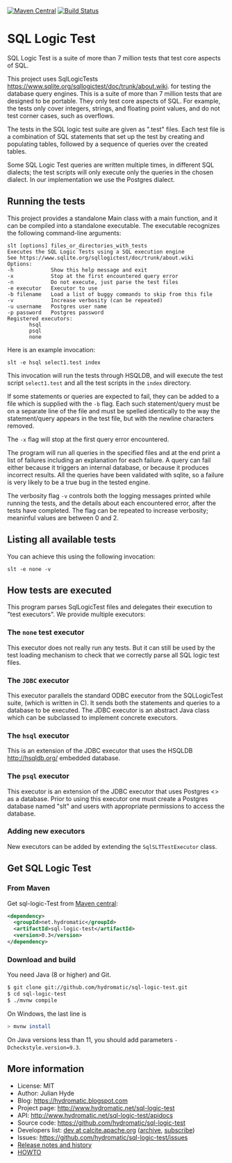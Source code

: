 <!--
{% comment %}
Copyright 2022 VMware, Inc.
SPDX-License-Identifier: MIT

Permission is hereby granted, free of charge, to any person obtaining a copy
of this software and associated documentation files (the "Software"), to deal
in the Software without restriction, including without limitation the rights
to use, copy, modify, merge, publish, distribute, sublicense, and/or sell
copies of the Software, and to permit persons to whom the Software is
furnished to do so, subject to the following conditions:

The above copyright notice and this permission notice shall be included in all
copies or substantial portions of the Software.

THE SOFTWARE IS PROVIDED "AS IS", WITHOUT WARRANTY OF ANY KIND, EXPRESS OR
IMPLIED, INCLUDING BUT NOT LIMITED TO THE WARRANTIES OF MERCHANTABILITY,
FITNESS FOR A PARTICULAR PURPOSE AND NONINFRINGEMENT. IN NO EVENT SHALL THE
AUTHORS OR COPYRIGHT HOLDERS BE LIABLE FOR ANY CLAIM, DAMAGES OR OTHER
LIABILITY, WHETHER IN AN ACTION OF CONTRACT, TORT OR OTHERWISE, ARISING FROM,
OUT OF OR IN CONNECTION WITH THE SOFTWARE OR THE USE OR OTHER DEALINGS IN THE
SOFTWARE.
{% endcomment %}
-->
[![Maven Central](https://maven-badges.herokuapp.com/maven-central/net.hydromatic/sql-logic-test/badge.svg)](https://maven-badges.herokuapp.com/maven-central/net.hydromatic/sql-logic-test)
[![Build Status](https://github.com/hydromatic/sql-logic-test/actions/workflows/main.yml/badge.svg?branch=main)](https://github.com/hydromatic/sql-logic-test/actions?query=branch%3Amain)

# SQL Logic Test

SQL Logic Test is a suite of more than 7 million tests that test core aspects of SQL.

This project uses SqlLogicTests
<https://www.sqlite.org/sqllogictest/doc/trunk/about.wiki>.
for testing the database query engines.  This is a suite
of more than 7 million tests that are designed to be portable.
They only test core aspects of SQL.  For example, the tests only
cover integers, strings, and floating point values, and do not test
corner cases, such as overflows.

The tests in the SQL logic test suite are given as ".test" files.
Each test file is a combination of SQL statements that set up the test
by creating and populating tables, followed by a sequence of queries
over the created tables.

Some SQL Logic Test queries are written multiple times, in different SQL dialects;
the test scripts will only execute only the queries in the chosen dialect.  In
our implementation we use the Postgres dialect.

## Running the tests

This project provides a standalone Main class with a main function,
and it can be compiled into a standalone executable.  The executable
recognizes the following command-line arguments:

```
slt [options] files_or_directories_with_tests
Executes the SQL Logic Tests using a SQL execution engine
See https://www.sqlite.org/sqllogictest/doc/trunk/about.wiki
Options:
-h            Show this help message and exit
-x            Stop at the first encountered query error
-n            Do not execute, just parse the test files
-e executor   Executor to use
-b filename   Load a list of buggy commands to skip from this file
-v            Increase verbosity (can be repeated)
-u username   Postgres user name
-p password   Postgres password
Registered executors:
       hsql
       psql
       none
```

Here is an example invocation:

`slt -e hsql select1.test index`

This invocation will run the tests through HSQLDB, and will execute
the test script `select1.test` and all the test scripts in the `index`
directory.

If some statements or queries are expected to fail, they can be added to a file
which is supplied with the `-b` flag.  Each such statement/query must be on a separate line of the file
and must be spelled identically to the way the statement/query appears in the test file,
but with the newline characters removed.

The `-x` flag will stop at the first query error encountered.

The program will run all queries in the specified files and at the end print a list
of failures including an explanation for each failure.  A query can fail either
because it triggers an internal database, or because it produces incorrect
results.  All the queries have been validated with sqlite, so a failure
is very likely to be a true bug in the tested engine.

The verbosity flag `-v` controls both the logging messages printed while running 
the tests, and the details about each encountered error, after the tests
have completed.  The flag can be repeated to increase verbosity; meaninful
values are between 0 and 2.

## Listing all available tests

You can achieve this using the following invocation:

`slt -e none -v`

## How tests are executed

This program parses SqlLogicTest files and delegates their execution to
"test executors".  We provide multiple executors:

### The `none` test executor

This executor does not really run any tests.  But it can still be used
by the test loading mechanism to check that we correctly parse all
SQL logic test files.

### The `JDBC` executor

This executor parallels the standard ODBC executor from the
SQLLogicTest suite, (which is written in C).  It sends both the
statements and queries to a database to be executed.  The JDBC executor
is an abstract Java class which can be subclassed to implement concrete
executors.

### The `hsql` executor

This is an extension of the JDBC executor that uses the HSQLDB
<http://hsqldb.org/> embedded database.

### The `psql` executor

This executor is an extension of the JDBC executor that uses Postgres
<> as a database.  Prior to using this executor one must create a
Postgres database named "slt" and users with appropriate permissions
to access the database.

### Adding new executors

New executors can be added by extending the `SqlSLTTestExecutor` class.

## Get SQL Logic Test

### From Maven

Get sql-logic-Test from
<a href="https://search.maven.org/#search%7Cga%7C1%7Ca%3Asql-logic-test">Maven central</a>:

```xml
<dependency>
  <groupId>net.hydromatic</groupId>
  <artifactId>sql-logic-test</artifactId>
  <version>0.3</version>
</dependency>
```

### Download and build

You need Java (8 or higher) and Git.

```bash
$ git clone git://github.com/hydromatic/sql-logic-test.git
$ cd sql-logic-test
$ ./mvnw compile
```

On Windows, the last line is

```bash
> mvnw install
```

On Java versions less than 11, you should add parameters
`-Dcheckstyle.version=9.3`.

## More information

* License: MIT
* Author: Julian Hyde
* Blog: https://hydromatic.blogspot.com
* Project page: http://www.hydromatic.net/sql-logic-test
* API: http://www.hydromatic.net/sql-logic-test/apidocs
* Source code: https://github.com/hydromatic/sql-logic-test
* Developers list:
  <a href="mailto:dev@calcite.apache.org">dev at calcite.apache.org</a>
  (<a href="https://mail-archives.apache.org/mod_mbox/calcite-dev/">archive</a>,
  <a href="mailto:dev-subscribe@calcite.apache.org">subscribe</a>)
* Issues: https://github.com/hydromatic/sql-logic-test/issues
* <a href="HISTORY.md">Release notes and history</a>
* <a href="HOWTO.md">HOWTO</a>
